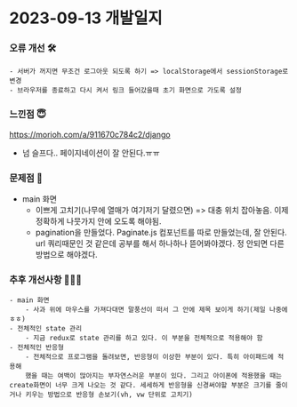 # 2023-09-13 개발일지

### 오류 개선 🛠️
    - 서버가 꺼지면 무조건 로그아웃 되도록 하기 => localStorage에서 sessionStorage로 변경
    - 브라우저를 종료하고 다시 켜서 링크 들어갔을때 초기 화면으로 가도록 설정


### 느낀점 😇
https://morioh.com/a/911670c784c2/django
- 넘 슬프다.. 페이지네이션이 잘 안된다.ㅠㅠ

### 문제점 👿
   - main 화면
        - 이쁘게 고치기(나무에 열매가 여기저기 달렸으면) => 대충 위치 잡아놓음. 이제 정확하게 나뭇가지 안에 오도록 해야됨.
        - pagination을 만들었다. Paginate.js 컴포넌트를 따로 만들었는데, 잘 안된다. url 쿼리때문인 것 같은데 공부를 해서 하나하나 뜯어봐야겠다. 정 안되면 다른 방법으로 해야겠다.

### 추후 개선사항 🧗🏻‍♀️      
    - main 화면
        - 사과 위에 마우스를 가져다대면 말풍선이 떠서 그 안에 제목 보이게 하기(제일 나중에ㅎㅎ)
    - 전체적인 state 관리
        - 지금 redux로 state 관리를 하고 있다. 이 부분을 전체적으로 적용해야 함
    - 전체적인 반응형 
        - 전체적으로 프로그램을 돌려보면, 반응형이 이상한 부분이 있다. 특히 아이패드에 적용해
        했을 때는 여백이 많아지는 부자연스러운 부분이 있다. 그리고 아이폰에 적용했을 때는 create화면이 너무 크게 나오는 것 같다. 세세하게 반응형을 신경써야할 부분은 크기를 줄이거나 키우는 방법으로 반응형 손보기(vh, vw 단위로 고치기)